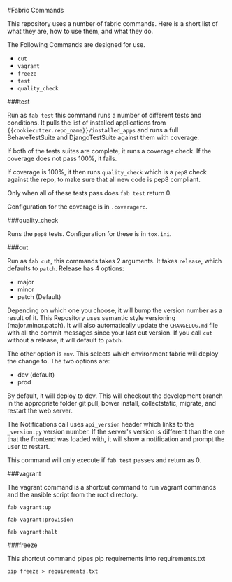 #Fabric Commands

This repository uses a number of fabric commands. Here is a short list of what they are, 
how to use them, and what they do.

The Following Commands are designed for use.

* `cut`
* `vagrant`
* `freeze`
* `test`
* `quality_check`

###test

Run as `fab test` this command runs a number of different tests and conditions. It pulls the list of installed applications
from `{{cookiecutter.repo_name}}/installed_apps` and runs a full BehaveTestSuite and DjangoTestSuite against them with coverage. 

If both of the tests suites are complete, it runs a coverage check. If the coverage does not pass 100%, it fails.

If coverage is 100%, it then runs `quality_check` which is a `pep8` check against the repo, to make sure that all new
code is pep8 compliant.

Only when all of these tests pass does `fab test` return 0.

Configuration for the coverage is in `.coveragerc`.

###quality_check

Runs the `pep8` tests. Configuration for these is in `tox.ini`.

###cut

Run as `fab cut`, this commands takes 2 arguments. It takes `release`, which defaults to `patch`. 
Release has 4 options:

* major
* minor
* patch (Default)

Depending on which one you choose, it will bump the version number as a result of it. 
This Repository uses semantic style versioning (major.minor.patch). It will also automatically
update the `CHANGELOG.md` file with all the commit messages since your last cut version. If you call
`cut` without a release, it will default to `patch`.

The other option is `env`. This selects which environment fabric will deploy the change to.
The two options are:

* dev (default)
* prod

By default, it will deploy to dev. This will checkout the development branch in the appropriate folder
git pull, bower install, collectstatic, migrate, and restart the web server. 

The Notifications call uses `api_version` header which links to the `_version.py` version number. If the 
server's version is different than the one that the frontend was loaded with, it will show a notification
and prompt the user to restart.
 
This command will only execute if `fab test` passes and return as 0.

###vagrant
 
The vagrant command is a shortcut command to run vagrant commands and the ansible script from the root directory.

`fab vagrant:up`

`fab vagrant:provision`

`fab vagrant:halt`
 
###freeze

This shortcut command pipes pip requirements into requirements.txt

```
pip freeze > requirements.txt
```